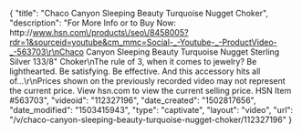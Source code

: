 {
    "title": "Chaco Canyon Sleeping Beauty Turquoise Nugget Choker",
    "description": "For More Info or to Buy Now: http:\/\/www.hsn.com\/products\/seo\/8458005?rdr=1&sourceid=youtube&cm_mmc=Social-_-Youtube-_-ProductVideo-_-563703\r\nChaco Canyon Sleeping Beauty Turquoise Nugget Sterling Silver 133\/8\" Choker\nThe rule of 3, when it comes to jewelry? Be lighthearted. Be satisfying. Be effective. And this accessory hits all of...\r\nPrices shown on the previously recorded video may not represent the current price.  View hsn.com to view the current selling price. HSN Item #563703",
    "videoid": "112327196",
    "date_created": "1502817656",
    "date_modified": "1503415943",
    "type": "captivate",
    "layout": "video",
    "url": "\/v\/chaco-canyon-sleeping-beauty-turquoise-nugget-choker\/112327196"
}